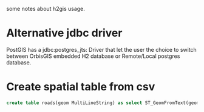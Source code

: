 some notes about h2gis usage.

# Alternative jdbc driver
PostGIS has a jdbc:postgres_jts: Driver that let the user the choice to switch between OrbisGIS embedded H2 database or Remote/Local postgres database.

# Create spatial table from csv
```sql
create table roads(geom MultiLineString) as select ST_GeomFromText(geom) from CSVREAD('/home/user/roads.csv');
```